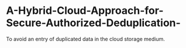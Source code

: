 # A-Hybrid-Cloud-Approach-for-Secure-Authorized-Deduplication-
To avoid an entry of duplicated data in the cloud storage medium. 

